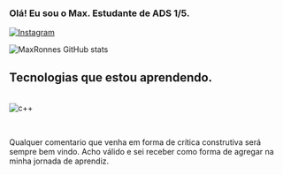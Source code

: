 

### Olá! Eu sou o Max. Estudante de ADS 1/5. 

[![Instagram](https://img.shields.io/badge/Instagram-E4405F?style=for-the-badge&logo=instagram&logoColor=white)](https://www.instagram.com/maxronney1/)

![MaxRonnes GitHub stats](https://github-readme-stats.vercel.app/api?username=MaxRonnes&show_icons=true&theme=dark)


## Tecnologias que estou aprendendo.

<di style="display: inline_block"><br/>
    <img align="center" alt="c++" src="https://img.shields.io/badge/C%2B%2B-00599C?style=for-the-badge&logo=c%2B%2B&logoColor=white"/>
<div><br/>

Qualquer comentario que venha em forma de crítica construtiva será sempre bem vindo. Acho válido e sei receber como forma de agregar na minha jornada de aprendiz.

